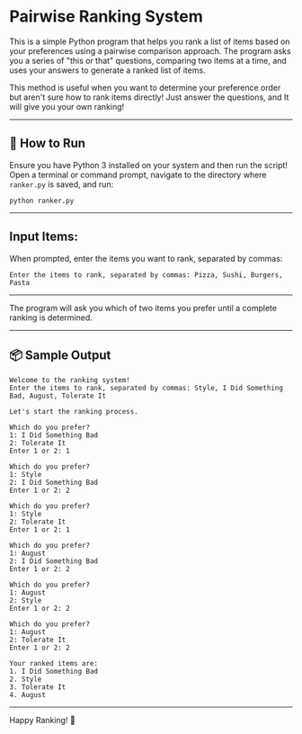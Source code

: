 # Pairwise Ranking System

This is a simple Python program that helps you rank a list of items based on your preferences using a pairwise comparison approach. The program asks you a series of "this or that" questions, comparing two items at a time, and uses your answers to generate a ranked list of items.

This method is useful when you want to determine your preference order but aren't sure how to rank items directly! Just answer the questions, and It will give you your own ranking!

---

## 🚀 How to Run

Ensure you have Python 3 installed on your system and then run the script! Open a terminal or command prompt, navigate to the directory where `ranker.py` is saved, and run:

```
python ranker.py
```

---

## Input Items:

When prompted, enter the items you want to rank, separated by commas:

```
Enter the items to rank, separated by commas: Pizza, Sushi, Burgers, Pasta
```

---

The program will ask you which of two items you prefer until a complete ranking is determined.

---

## 📦 Sample Output

```
Welcome to the ranking system!
Enter the items to rank, separated by commas: Style, I Did Something Bad, August, Tolerate It

Let's start the ranking process.

Which do you prefer?
1: I Did Something Bad
2: Tolerate It
Enter 1 or 2: 1

Which do you prefer?
1: Style
2: I Did Something Bad
Enter 1 or 2: 2

Which do you prefer?
1: Style
2: Tolerate It
Enter 1 or 2: 1

Which do you prefer?
1: August
2: I Did Something Bad
Enter 1 or 2: 2

Which do you prefer?
1: August
2: Style
Enter 1 or 2: 2

Which do you prefer?
1: August
2: Tolerate It
Enter 1 or 2: 2

Your ranked items are:
1. I Did Something Bad
2. Style
3. Tolerate It
4. August
```

---

Happy Ranking! 🎉
